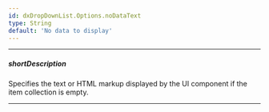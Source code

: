 ```yaml
---
id: dxDropDownList.Options.noDataText
type: String
default: 'No data to display'
---
```

---
##### shortDescription
Specifies the text or HTML markup displayed by the UI component if the item collection is empty.

---
<!-- %fullDescription% -->

<!-- import * from 'api-reference\10 UI Components\CollectionWidget\1 Configuration\noDataText.md' -->